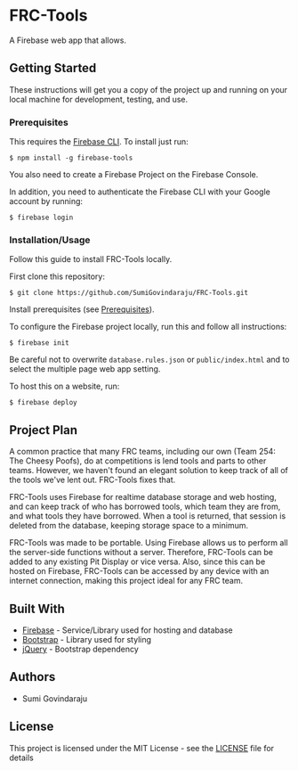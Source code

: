 # FRC-Tools
A Firebase web app that allows. 

## Getting Started
These instructions will get you a copy of the project up and running on your local machine for development, testing, and use.

### Prerequisites
This requires the [Firebase CLI](https://github.com/firebase/firebase-tools). To install just run:
```
$ npm install -g firebase-tools
```

You also need to create a Firebase Project on the Firebase Console.

In addition, you need to authenticate the Firebase CLI with your Google account by running:
```
$ firebase login
```

### Installation/Usage
Follow this guide to install FRC-Tools locally.

First clone this repository:
```
$ git clone https://github.com/SumiGovindaraju/FRC-Tools.git
```

Install prerequisites (see [Prerequisites](#prerequisites)).

To configure the Firebase project locally, run this and follow all instructions:
```
$ firebase init
```

Be careful not to overwrite `database.rules.json` or `public/index.html` and to select the multiple page web app setting.

To host this on a website, run:
```
$ firebase deploy
```

## Project Plan
A common practice that many FRC teams, including our own (Team 254: The Cheesy Poofs), do at competitions is lend tools and parts to other teams. However, we haven't found an elegant solution to keep track of all of the tools we've lent out. FRC-Tools fixes that.

FRC-Tools uses Firebase for realtime database storage and web hosting, and can keep track of who has borrowed tools, which team they are from, and what tools they have borrowed. When a tool is returned, that session is deleted from the database, keeping storage space to a minimum.

FRC-Tools was made to be portable. Using Firebase allows us to perform all the server-side functions without a server. Therefore, FRC-Tools can be added to any existing Pit Display or vice versa. Also, since this can be hosted on Firebase, FRC-Tools can be accessed by any device with an internet connection, making this project ideal for any FRC team.

## Built With
* [Firebase](https://firebase.google.com/) - Service/Library used for hosting and database
* [Bootstrap](https://getbootstrap.com/) - Library used for styling
* [jQuery](https://jquery.com/) - Bootstrap dependency 

## Authors
* Sumi Govindaraju

## License
This project is licensed under the MIT License - see the [LICENSE](LICENSE) file for details